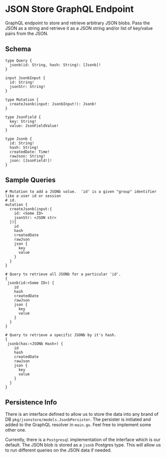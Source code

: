 # JSON Store GraphQL Endpoint

GraphQL endpoint to store and retrieve arbitrary JSON blobs. Pass the JSON as a string and retrieve it as a JSON string and/or list of key/value pairs from the JSON.

## Schema
```
type Query {
  jsonb(id: String, hash: String): [Jsonb]!
}

input JsonbInput {
  id: String!
  jsonStr: String!
}

type Mutation {
  createJsonb(input: JsonbInput!): Jsonb!
}

type JsonField {
  key: String!
  value: JsonFieldValue!
}

type Jsonb {
  id: String!
  hash: String!
  createdDate: Time!
  rawJson: String!
  json: [JsonField!]!
}

```
## Sample Queries
```
# Mutation to add a JSONb value.  'id' is a given "group" identifier like a user id or session 
# id.
mutation {
  createJsonb(input:{
    id: <Some ID>
    jsonStr: <JSON str>
  }){
    id
    hash
    createdDate
    rawJson
    json {
      key
      value
    }
  }
}

# Query to retrieve all JSONb for a particular 'id'.
{
 jsonb(id:<Some ID>) {
    id
    hash
    createdDate
    rawJson
    json {
      key
      value
    }
  }
}

# Query to retrieve a specific JSONb by it's hash.
{
 jsonb(has:<JSONb Hash>) {
    id
    hash
    createdDate
    rawJson
    json {
      key
      value
    }
  }
}

```


## Persistence Info
There is an interface defined to allow us to store the data into any brand of DB `pkg/jsonstore/models.JsonbPersister`.  The persister is initiated and added to the GraphQL resolver in `main.go`.  Feel free to implement some other one.

Currently, there is a `Postgresql` implementation of the interface which is our default. The JSON blob is stored as a `jsonb` Postgres type.  This will allow us to run different queries on the JSON data if needed.
